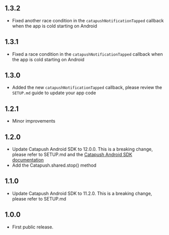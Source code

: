 ## 1.3.2

* Fixed another race condition in the `catapushNotificationTapped` callback when the app is cold starting on Android

## 1.3.1

* Fixed a race condition in the `catapushNotificationTapped` callback when the app is cold starting on Android

## 1.3.0

* Added the new `catapushNotificationTapped` callback, please review the `SETUP.md` guide to update your app code

## 1.2.1

* Minor improvements

## 1.2.0

* Update Catapush Android SDK to 12.0.0. This is a breaking change, please refer to SETUP.md and the [Catapush Android SDK documentation](https://github.com/Catapush/catapush-docs/blob/master/AndroidSDK/DOCUMENTATION_ANDROID_SDK.md)
* Add the Catapush.shared.stop() method

## 1.1.0

* Update Catapush Android SDK to 11.2.0. This is a breaking change, please refer to SETUP.md

## 1.0.0

* First public release.